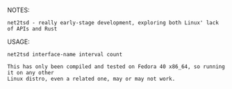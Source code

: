 NOTES:

    net2tsd - really early-stage development, exploring both Linux' lack of APIs and Rust

USAGE:

    net2tsd interface-name interval count

    This has only been compiled and tested on Fedora 40 x86_64, so running it on any other
    Linux distro, even a related one, may or may not work.
